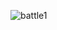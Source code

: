 ![battle1](https://user-images.githubusercontent.com/97560054/190033624-579208eb-f77b-494e-a753-cffb231862d0.png)
